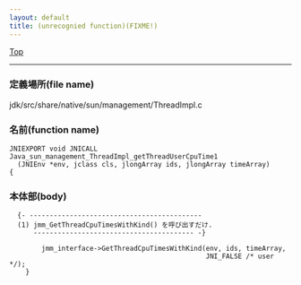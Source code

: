 ```yaml
---
layout: default
title: (unrecognied function)(FIXME!)
---
```

[Top](../index.html)

--- 
### 定義場所(file name)
jdk/src/share/native/sun/management/ThreadImpl.c

### 名前(function name)
```
JNIEXPORT void JNICALL
Java_sun_management_ThreadImpl_getThreadUserCpuTime1
  (JNIEnv *env, jclass cls, jlongArray ids, jlongArray timeArray)
{
```

### 本体部(body)
```
  {- -------------------------------------------
  (1) jmm_GetThreadCpuTimesWithKind() を呼び出すだけ.
      ---------------------------------------- -}

	    jmm_interface->GetThreadCpuTimesWithKind(env, ids, timeArray,
	                                             JNI_FALSE /* user */);
	}
	
```


